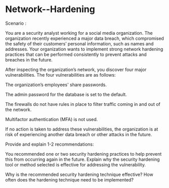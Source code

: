 # Network--Hardening


Scenario :

You are a security analyst working for a social media organization. The organization recently experienced a major data breach, which compromised the safety of their customers’ personal information, such as names and addresses. 
Your organization wants to implement strong network hardening practices that can be performed consistently to prevent attacks and breaches in the future. 

After inspecting the organization’s network, you discover four major vulnerabilities. The four vulnerabilities are as follows:

The organization’s employees' share passwords.

The admin password for the database is set to the default.

The firewalls do not have rules in place to filter traffic coming in and out of the network.

Multifactor authentication (MFA) is not used. 


If no action is taken to address these vulnerabilities, the organization is at risk of experiencing another data breach or other attacks in the future. 

Provide and explain 1-2 recommendations:

You recommended one or two security hardening practices to help prevent this from occurring again in the future. Explain why the security hardening tool or method selected is effective for addressing the vulnerability.

Why is the recommended security hardening technique effective?
How often does the hardening technique need to be implemented?
